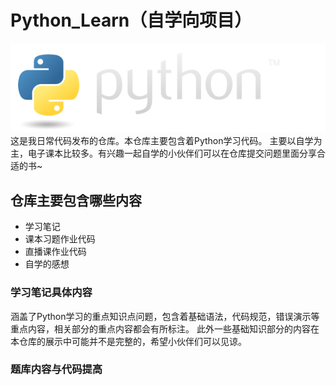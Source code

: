 # Python_Learn（自学向项目）[](https://github.com/Chaniug/Python_Learn)
![](image/python-logo@2x.png)
<br/>
这是我日常代码发布的仓库。本仓库主要包含着Python学习代码。
主要以自学为主，电子课本比较多。有兴趣一起自学的小伙伴们可以在仓库提交问题里面分享合适的书~

## 仓库主要包含哪些内容[](https://github.com/Chaniug/Python_Learn/tree/master/Code)
* 学习笔记
* 课本习题作业代码
* 直播课作业代码
* 自学的感想

### 学习笔记具体内容
涵盖了Python学习的重点知识点问题，包含着基础语法，代码规范，错误演示等重点内容，相关部分的重点内容都会有所标注。
此外一些基础知识部分的内容在本仓库的展示中可能并不是完整的，希望小伙伴们可以见谅。
### 题库内容与代码提高

